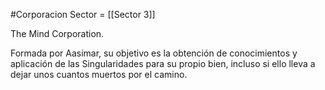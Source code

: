 #Corporacion 
Sector = [[Sector 3]]

The Mind Corporation.  

Formada por Aasimar, su objetivo es la obtención de conocimientos y aplicación de las Singularidades para su propio bien, incluso si ello lleva a dejar unos cuantos muertos por el camino. 